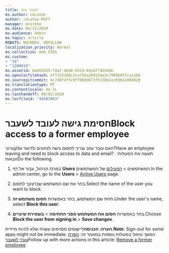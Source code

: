 ```yaml
---
title: העובד עוזב
ms.author: cmcatee
author: cmcatee-MSFT
manager: mnirkhe
ms.date: 04/21/2020
ms.audience: Admin
ms.topic: article
ROBOTS: NOINDEX, NOFOLLOW
localization_priority: Normal
ms.collection: Adm_O365
ms.custom:
- "18"
- "1200010"
ms.assetid: ba665d35-f4af-4bd0-b52d-841df7454d4b
ms.openlocfilehash: ef7333168c2ce756a209154e3c7989b857ca1ab6
ms.sourcegitcommit: bc7d6f4f3c9f7060d073f5130e1ec856e248d020
ms.translationtype: MT
ms.contentlocale: he-IL
ms.lasthandoff: 06/02/2020
ms.locfileid: "44507063"
---
```

# <a name="block-access-to-a-former-employee"></a><span data-ttu-id="b1f08-102">חסימת גישה לעובד לשעבר</span><span class="sxs-lookup"><span data-stu-id="b1f08-102">Block access to a former employee</span></span>

<span data-ttu-id="b1f08-103">האם עובד עוזב וצריך לחסום גישה לנתונים ולדואר אלקטרוני?</span><span class="sxs-lookup"><span data-stu-id="b1f08-103">Have an employee leaving and need to block access to data and email?</span></span> <span data-ttu-id="b1f08-104">. תעשה את הפעולות הבאות</span><span class="sxs-lookup"><span data-stu-id="b1f08-104">Do the following.</span></span>
  
1. <span data-ttu-id="b1f08-105">במרכז הניהול, עבור אל דף **Users** המשתמשים \> [הפעילים](https://go.microsoft.com/fwlink/p/?linkid=834822) של המשתמשים.</span><span class="sxs-lookup"><span data-stu-id="b1f08-105">In the admin center, go to the **Users** \> [Active Users](https://go.microsoft.com/fwlink/p/?linkid=834822) page.</span></span>

2. <span data-ttu-id="b1f08-106">בחר את שם המשתמש שברצונך לחסום.</span><span class="sxs-lookup"><span data-stu-id="b1f08-106">Select the name of the user you want to block.</span></span>

3. <span data-ttu-id="b1f08-107">תחת שם המשתמש, בחר באפשרות **חסום משתמש זה**.</span><span class="sxs-lookup"><span data-stu-id="b1f08-107">Under the user's name, select **Block this user**.</span></span>

4. <span data-ttu-id="b1f08-108">בחר באפשרות **חסום את המשתמש מפני החתימה** \> **בשמירת שינויים**.</span><span class="sxs-lookup"><span data-stu-id="b1f08-108">Choose **Block the user from signing in** \> **Save changes**.</span></span>

<span data-ttu-id="b1f08-109">**הערה: הכניסה**ליישומים מסוימים עשויה שלא להיות מיידית.</span><span class="sxs-lookup"><span data-stu-id="b1f08-109">**Note**: Sign-out for some apps might not be immediate.</span></span> <span data-ttu-id="b1f08-110">המשך טיפול בפעולות נוספות במאמר זה: [הסרת עובד לשעבר](https://docs.microsoft.com/microsoft-365/admin/add-users/remove-former-employee)</span><span class="sxs-lookup"><span data-stu-id="b1f08-110">Follow up with more actions in this article: [Remove a former employee](https://docs.microsoft.com/microsoft-365/admin/add-users/remove-former-employee)</span></span>